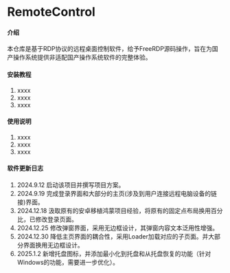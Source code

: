 # RemoteControl

#### 介绍
本仓库是基于RDP协议的远程桌面控制软件，给予FreeRDP源码操作，旨在为国产操作系统提供非适配国产操作系统软件的完整体验。


#### 安装教程

1.  xxxx
2.  xxxx
3.  xxxx

#### 使用说明

1.  xxxx
2.  xxxx
3.  xxxx

#### 软件更新日志
1. 2024.9.12 启动该项目并撰写项目方案。
2. 2024.9.19 完成登录界面和大部分的主页(涉及到用户连接远程电脑设备的链接)界面。
3. 2024.12.18 汲取原有的安卓移植鸿蒙项目经验，将原有的固定点布局换用百分比，已修改登录页面。
4. 2024.12.25 修改弹窗界面，采用无边框设计，其弹窗内容文本泛用性增强。
5. 2024.12.30 降低主页界面的耦合性，采用Loader加载对应的子页面。并大部分界面换用无边框设计。
6. 2025.1.2 新增托盘图标，并添加最小化到托盘和从托盘恢复的功能（针对Windows的功能，需要进一步优化）。
